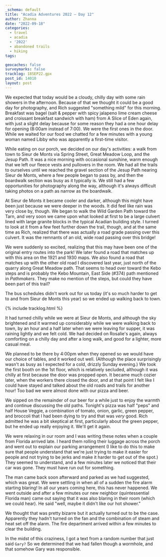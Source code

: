 ```yaml
---
_schema: default
title: "Acadia Adventures 2022 – Day 12"
author: Zhanna
date: "2022-09-18"
categories: 
  - travel
  - acadia
  - '2022'
  - abandoned trails
  - hiking
tags:

geocaches: false
surveymarks: false
tracklog: 18SEP22.gpx
post_id: 14010
layout: post  
---
```


We expected that today would be a cloudy, chilly day with some rain showers in the afternoon. Because of that we thought it could be a good day for photography, and Rich suggested "something mild" for this morning. Breakfast was bagel (salt & pepper with spicy jalapeno lime cream cheese and croissant breakfast sandwich with ham) from A Slice of Eden again, with just a slight delay because for some reason they had a one hour delay for opening (8:00am instead of 7:00). We were the first ones in the door. While we waited for our food we chatted for a few minutes with a young woman named Libby who was apparently a first-time visitor.

While eating on our porch, we decided on our day's activities: a walk from town to Sieur de Monts via Spring Street, Great Meadow Loop, and the Jesup Path. It was a nice morning with occasional sunshine, warm enough that we left our fleece vests and pullovers in the room. We had all the trails to ourselves until we reached the gravel section of the Jesup Path nearing Sieur de Monts, where a few people began to pass by, and then the boardwalk section was busy as it typically is. We still had a few opportunities for photography along the way, although it's always difficult taking photos on a path as narrow as the boardwalk. 

At Sieur de Monts it became cooler and darker, although this might have been just because we were deeper in the woods. It did feel like rain was very close by, though. We began to walk the Wild Garden Path toward the Tarn, and very soon we came upon what looked at first to be a large culvert lined with large granite blocks in the typical Acadian building style. I turned to look at it from a few feet further down the trail, though, and at the same time as Rich, realized that there was actually a road grade passing over this culvert. It was the remnants of an old, wide road passing over this bridge! 

We were suddenly so excited, realizing that this may have been one of the original entry routes into the park! We later found a road that matches up with this area on the 1921 and 1930 maps. We also found a road that matches up with the other old road I discovered last year, just north of the quarry along Great Meadow path. That seems to head over toward the Kebo steps and is probably the Kebo Mountain, East Side (#374) path mentioned in _Pathmakers_. They make no mention of the steps, but could they have been part of this trail?

The bus schedules didn't work out for us today (it's so much harder to get to and from Sieur de Monts this year) so we ended up walking back to town.

{% include tracklog.html %}

It had turned chilly while we were at Sieur de Monts, and although the sky brightened and it warmed up considerably while we were walking back to town, by an hour and a half later when we were leaving for supper, it was raining lightly and we felt cold. We had decided on Rosalie's again, always comforting on a chilly day and after a long walk, and good for a lighter, more casual meal. 

We planned to be there by 4:00pm when they opened so we would have our choice of tables, and it worked out well. (Although the place surprisingly wasn't as busy as I expected for a cold, drizzly Sunday evening.) We took the first booth on the 1st floor, which is relatively secluded, although it was chilly at first because the door was propped open. It became much cozier later, when the workers there closed the door, and at that point I felt like I could have stayed and talked about the old roads and trails for another hour! Too bad we were almost done with our pizza and beer. 

We sipped on the remainder of our beer for a while just to enjoy the warmth and continue discussing the old paths. Tonight's pizza was half "peps" and half House Veggie, a combination of tomato, onion, garlic, green pepper, and broccoli that I had been dying to try and that was _very_ good. Rich admitted he was a bit skeptical at first, particularly about the green pepper, but he ended up really enjoying it. We'll get it again.

We were relaxing in our room and I was writing these notes when a couple from Florida arrived late. I heard them rolling their luggage across the porch and went out to explain our parking arrangement (I like to do this to make sure that people understand that we're just trying to make it easier for people and not trying to be jerks and make it harder to get out of the spot.) They seemed to understand, and a few minutes later we noticed that their car was gone. They must have run out for something. 

The man came back soon afterward and parked as we had suggested, which was great. We were settling in when all of a sudden the fire alarm starting blaring! In all our years coming here, this has never happened. We went outside and after a few minutes our new neighbor (quintessential Florida man) came out saying that it was also blaring in their room (which we could hear). He said "well, maybe it didn't like our hot shower." 

We thought that was pretty bizarre but it actually turned out to be the case. Apparently they hadn't turned on the fan and the combination of steam and heat set off the alarm. The fire department arrived within a few minutes to clear the building. 

In the midst of this craziness, I got a text from a random number that just said `Gary?` So we determined that we had fallen though a wormhole, and that somehow Gary was responsible.